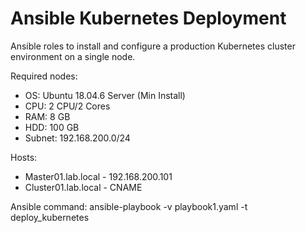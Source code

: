 # Ansible Kubernetes Deployment
Ansible roles to install and configure a production Kubernetes cluster environment on a single node.

Required nodes:
* OS: Ubuntu 18.04.6 Server (Min Install)
* CPU: 2 CPU/2 Cores
* RAM: 8 GB
* HDD: 100 GB
* Subnet: 192.168.200.0/24

Hosts:
* Master01.lab.local - 192.168.200.101
* Cluster01.lab.local - CNAME

Ansible command: ansible-playbook -v playbook1.yaml -t deploy_kubernetes
